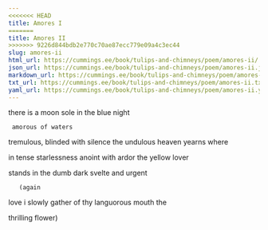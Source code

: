```yaml
---
<<<<<<< HEAD
title: Amores I
=======
title: Amores II
>>>>>>> 9226d844bdb2e770c70ae87ecc779e09a4c3ec44
slug: amores-ii
html_url: https://cummings.ee/book/tulips-and-chimneys/poem/amores-ii/
json_url: https://cummings.ee/book/tulips-and-chimneys/poem/amores-ii.json
markdown_url: https://cummings.ee/book/tulips-and-chimneys/poem/amores-ii.md
txt_url: https://cummings.ee/book/tulips-and-chimneys/poem/amores-ii.txt
yaml_url: https://cummings.ee/book/tulips-and-chimneys/poem/amores-ii.yaml
---
```


there is a
moon sole
in the blue
night

     amorous of waters

tremulous,
blinded with silence the
undulous heaven yearns where

in tense starlessness
anoint with ardor
the yellow lover

stands in the dumb dark
svelte
and
urgent

       (again

love i slowly
gather
of thy languorous mouth the

thrilling
flower)
